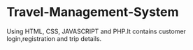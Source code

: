 # Travel-Management-System
Using HTML, CSS, JAVASCRIPT and PHP.It contains customer login,registration and trip details.
